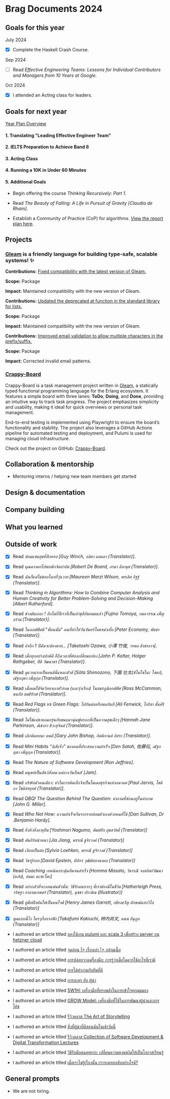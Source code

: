 # Brag Documents 2024

## Goals for this year

[comment]: # (* List the major goals here!)

July 2024

* [x] Complete the Haskell Crash Course.

Sep 2024

* [ ] Read _Effective Engineering Teams: Lessons for Individual Contributors and Managers from 10 Years at Google._

Oct 2024

* [x] I attended an Acting class for leaders.

## Goals for next year

[Year Plan Overview](https://github.com/mrgleam/brag-documents/blob/main/Year%20Plan%20Overview/2025/2025.md)

#### 1. Translating "Leading Effective Engineer Team"

#### 2. IELTS Preparation to Achieve Band 6

#### 3. Acting Class

#### 4. Running a 10K in Under 60 Minutes

#### 5. Additional Goals

* Begin offering the course _Thinking Recursively: Part 1_.

* Read _The Beauty of Falling: A Life in Pursuit of Gravity [Claudia de Rham]._

* Establish a Community of Practice (CoP) for algorithms. [View the report plan here](https://github.com/mrgleam/CoP-Algorithms/blob/main/README.md).


[comment]: # (* If it's getting towards the end of the year, maybe start writing down what might be the goals for next year.)

## Projects

### [Gleam](https://github.com/gleam-lang/gleam) is a friendly language for building type-safe, scalable systems! ✨

**Contributions:** [Fixed compatibility with the latest version of Gleam.](https://github.com/lpil/zeptomail/pull/1)
  
**Scope:** Package
  
**Impact:** Maintained compatibility with the new version of Gleam.

**Contributions:** [Updated the deprecated at function in the standard library for lists.](https://github.com/mrdimosthenis/minigen/pull/4)
  
**Scope:** Package
  
**Impact:** Maintained compatibility with the new version of Gleam.

**Contributions:** [Improved email validation to allow multiple characters in the prefix/suffix.](https://github.com/sporto/gleam-valid/pull/4)
  
**Scope:** Package
  
**Impact:** Corrected invalid email patterns.

### [Crappy-Board](https://github.com/mrgleam/crappy-board)

Crappy-Board is a task management project written in [Gleam](https://github.com/gleam-lang/gleam), a statically typed functional programming language for the Erlang ecosystem. It features a simple board with three lanes: **ToDo**, **Doing**, and **Done**, providing an intuitive way to track task progress. The project emphasizes simplicity and usability, making it ideal for quick overviews or personal task management.

End-to-end testing is implemented using Playwright to ensure the board’s functionality and stability. The project also leverages a GitHub Actions pipeline for automated testing and deployment, and Pulumi is used for managing cloud infrastructure.

Check out the project on GitHub: [Crappy-Board](https://github.com/mrgleam/crappy-board).

## Collaboration & mentorship
* Mentoring interns / helping new team members get started

## Design & documentation

## Company building

## What you learned

## Outside of work

* [x] Read _ซ่อมแซมสุขที่สึกหรอ [Guy Winch, ลลิตา ผลผลา (Translator)]_.

* [x] Read _คุณคางคกไปพบนักจิตบำบัด [Robert De Board, อรดา ลีลานุช (Translator)]_.

* [x] Read _ฉันก็แค่ไม่ชอบโลกที่วุ่นวาย [Maureen Marzi Wilson, พรเลิศ อิฐฐ์ (Translator)]_.

* [x] Read _Thinking in Algorithms: How to Combine Computer Analysis and Human Creativity for Better Problem-Solving and Decision-Making [Albert Rutherford]_.

* [x] Read _ช่างมันเถอะ ! อีกไม่กี่ปีเราก็เป็นเถ้าธุลีกันหมดแล้ว [Fujino Tomoya, กมลวรรณ เพ็ญอร่าม (Translator)]_.

* [x] Read _ในออฟฟิศมี "พี่คนนั้น" คนที่ทำให้วันจันทร์โคตรน่าเบื่อ [Peter Economy, พัดชา (Translator)]_.

* [x] Read _ถ้าอีก 1 ปีฉันจะต้องตาย... [Taketoshi Ozawa, 小澤 竹俊, วรพล สิงขรอาจ]_.

* [x] Read _เมื่อทุกอย่างปกติดี ก็ถึงเวลาที่ต้องเปลี่ยนแปลง [John P. Kotter, Holger Rathgeber, ปิติ วัฒนาธร (Translator)]_.

* [x] Read _ดูแวบแรกเป็นคนดีนี่แหละตัวดี [Sōta Shimozono, 下園 壮太(ชิโมโซโนะ โซตะ), ณัฐกฤตา เพ็ญกุล (Translator)]_.

* [x] Read _เมื่อผมใช้จิตวิทยาเอาตัวรอด (และรุ่งเรือง) ในสมรภูมิออฟฟิศ [Ross McCammon, ธนภัส สมธิรักษ์ (Translator)]_.

* [x] Read _Red Flags vs Green Flags: ไปกันต่อหรือพอกันที [Ali Fenwick, ไอริสา ชั้นศิริ (Translator)]_.

* [x] Read _ไม่ใช่แค่ชาหอมกรุ่นกับขนแมวนุ่มฟูหรอกที่เป็นความสุขเล็กๆ [Hannah Jane Parkinson, ณิชาภา ชิวะสุจินต์ (Translator)]_.

* [x] Read _เลิกคิดลบนะ คนดี [Gary John Bishop, กิตติกานต์ อิศระ (Translator)]_.

* [x] Read _Mini Habits “นิสัยจิ๋ว” ของคนที่ประสบความสำเร็จ [Den Satoh, 佐藤伝, ณัฐกฤตา เพ็ญกุล (Translator)]_.

* [x] Read _The Nature of Software Development [Ron Jeffries]_.

* [x] Read _มนุษย์เป็นสัตว์สังคม แค่บางวันก็พอ! [Jam]_.

* [x] Read _บริษัทตัวคนเดียว: ทำไมการคิดเล็กจึงเป็นโมเดลธุรกิจแห่งอนาคต [Paul Jarvis, โชติกา โชติสรยุทธ์ (Translator)]_.

* [x] Read _QBQ! The Question Behind The Question: คำถามที่ซ่อนอยู่ในคำถาม [John G. Miller]_.

* [x] Read _Who Not How: ความสำเร็จเริ่มจากรายล้อมตัวเองด้วยคนที่ใช่ [Dan Sullivan, Dr .Benjamin Hardy]_.

* [x] Read _ยิ่งหิวยิ่งอายุยืน [Yoshinori Nagumo, พิมพ์รัก สุขสวัสดิ์ (Translator)]_

* [x] Read _คัมภีร์หน้าหนา [Jia Jiang, พรรณี ชูจิรวงศ์ (Translator)]_

* [x] Read _เงียบเป็นต่อ [Sylvia Loehken, พรรณี ชูจิรวงศ์ (Translator)]_

* [x] Read _วิชารู้รอบ [David Epstein, ทีปกร วุฒิพิทยามงคล (Translator)]_

* [x] Read _Coaching เทคนิคกระตุ้นทีมจนสำเร็จ [Homma Masato, วิธารณี จงสถิตย์วัฒนา (แปล), ฮมมะ มะซะโตะ]_

* [x] Read _อย่ากลัวที่จะกอดเม่นตัวนั้น: วิธีรักคนยากๆ ที่เราต้องมีในชีวิต [Hatherleigh Press, วริษฐา กาลามเกษตร์
(Translator), นุชชา ประพิณ (Illustrator)]_

* [x] Read _คู่มือฝึกฝนให้เป็นคนใจดี [Henry James Garrett, เพียงขวัญ ลักษณ์แสงวิไล (Translator)]_

* [x] _พูดแบบนี้ไง ใครๆก็อยากฟัง [Takafumi Kakiuchi, 柿内尚文, ดนพ ลีนุกูล (Translator)]_

* I authored an article titled [ลองใช้งาน pulumi และ scala 3 เพื่อสร้าง server บน hetzner cloud](https://medium.com/odds-team/ลองใช้งาน-pulumi-และ-scala-3-เพื่อสร้าง-server-บน-hetzner-cloud-a442b02b6436)

* I authored an article titled [จุดอ่อน |> เรื่องเล่า |> กล้ามเนื้อ](https://medium.com/@mrgleam/จุดอ่อน-เรื่องเล่า-กล้ามเนื้อ-a4c0aea3ba6a)

* I authored an article titled [การปล่อยวางเครื่องมือ: การรู้ว่าเมื่อใดควรใช้อะไรที่เรามี](https://medium.com/odds-team/การปล่อยวางเครื่องมือ-การรู้ว่าเมื่อใดควรใช้อะไรที่เรามี-78e1367652cd)

* I authored an article titled [การได้ทำงานกับทีมที่ดี](https://medium.com/@mrgleam/การได้ทำงานกับทีมที่ดี-e1517ba4a456)

* I authored an article titled [การละคร กับ ผู้นำ](https://medium.com/odds-team/การละคร-กับ-ผู้นำ-f4b2e2e64490)

* I authored an article titled [5W1H: เครื่องมือที่ทรงพลังในการเข้าใจทุกมุมมอง](https://medium.com/odds-team/5w1h-เครื่องมือที่ทรงพลังในการเข้าใจทุกมุมมอง-22b16d6522b7)

* I authored an article titled [GROW Model: เครื่องมือที่ใช้ในการพัฒนาผู้นำและการโค้ช](https://medium.com/odds-team/grow-model-เครื่องมือที่ทรงพลังในการพัฒนาผู้นำและการโค้ช-dc5e0f5dfe42)

* I authored an article titled [รีวิวคลาส The Art of Storytelling](https://medium.com/odds-team/รีวิวคลาส-the-art-of-storytelling-0551e0c356ae)

* I authored an article titled [สิ่งที่ผู้นำที่ดีสอนฉันในเช้าวันนี้](https://medium.com/odds-team/สิ่งที่ผู้นำที่ดีสอนฉันในเช้าวันนี้-ee9f0c5d1ac9)

* I authored an article titled [รีวิวคลาส Collection of Software Development & Digital Transformation Lectures](https://medium.com/@mrgleam/รีวิวคลาส-collection-of-software-development-digital-transformation-lectures-09939c991eb5)

* I authored an article titled [วิธีรับมือคนคุยยาก: เปลี่ยนความหงุดหงิดให้เป็นโอกาสเรียนรู้](https://medium.com/odds-team/วิธีรับมือคนคุยยาก-เปลี่ยนความหงุดหงิดให้เป็นโอกาสเรียนรู้-b58443731168)

* I authored an article titled [เมื่อเราไม่รู้เรื่องนั้น เราจะตอบกลับอย่างไรดี?](https://medium.com/odds-team/เมื่อเราไม่รู้เรื่องนั้น-เราจะตอบกลับอย่างไรดี-cb390e6919a4)

## General prompts

* We are not hiring.
